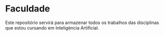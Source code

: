 # Faculdade

Este repositório servirá para armazenar todos os trabalhos das disciplinas que estou cursando em Inteligència Artificial.
